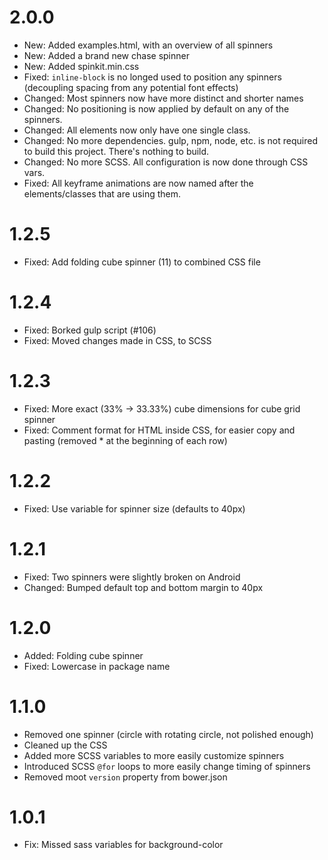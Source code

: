 # 2.0.0

* New: Added examples.html, with an overview of all spinners
* New: Added a brand new chase spinner
* New: Added spinkit.min.css
* Fixed: `inline-block` is no longed used to position any spinners (decoupling spacing from any potential font effects)
* Changed: Most spinners now have more distinct and shorter names
* Changed: No positioning is now applied by default on any of the spinners.
* Changed: All elements now only have one single class.
* Changed: No more dependencies. gulp, npm, node, etc. is not required to build this project. There's nothing to build.
* Changed: No more SCSS. All configuration is now done through CSS vars.
* Fixed: All keyframe animations are now named after the elements/classes that are using them.

# 1.2.5

* Fixed: Add folding cube spinner (11) to combined CSS file

# 1.2.4

* Fixed: Borked gulp script (#106)
* Fixed: Moved changes made in CSS, to SCSS

# 1.2.3

* Fixed: More exact (33% -> 33.33%) cube dimensions for cube grid spinner
* Fixed: Comment format for HTML inside CSS, for easier copy and pasting (removed * at the beginning of each row)

# 1.2.2

* Fixed: Use variable for spinner size (defaults to 40px)

# 1.2.1

* Fixed: Two spinners were slightly broken on Android
* Changed: Bumped default top and bottom margin to 40px

# 1.2.0

* Added: Folding cube spinner
* Fixed: Lowercase in package name

# 1.1.0

* Removed one spinner (circle with rotating circle, not polished enough)
* Cleaned up the CSS
* Added more SCSS variables to more easily customize spinners
* Introduced SCSS `@for` loops to more easily change timing of spinners
* Removed moot `version` property from bower.json


# 1.0.1

* Fix: Missed sass variables for background-color
